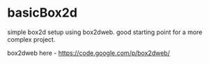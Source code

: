 basicBox2d
=================

simple box2d setup using box2dweb. good starting point for a more complex project.

box2dweb here - https://code.google.com/p/box2dweb/

